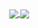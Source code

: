 <a href="https://github.com/lorenzo132/">
    <img align="center" src="https://github-readme-stats.vercel.app/api?username=lorenzo132&count_private=true&show_icons=true&hide=contribs&theme=vue-dark " />
</a>
<a href="https://github.com/lorenzo132/">
    <img align="center" src="https://github-readme-stats.vercel.app/api/top-langs/?username=lorenzo132&layout=compact&theme=vue-dark" />
</a>
